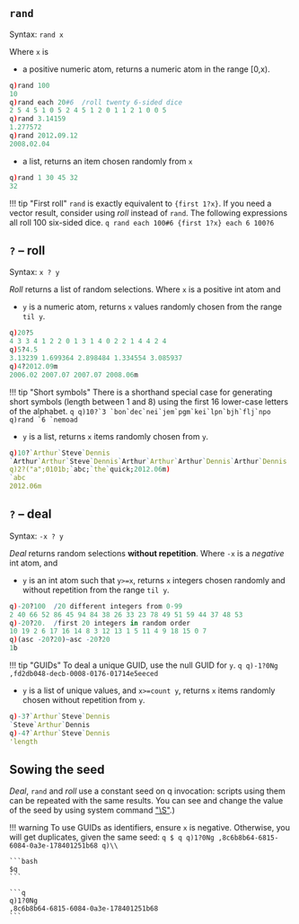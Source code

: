 ## `rand` 

Syntax: `rand x`

Where `x` is 

- a positive numeric atom, returns a numeric atom in the range [0,x).
```q
q)rand 100
10
q)rand each 20#6  /roll twenty 6-sided dice
2 5 4 5 1 0 5 2 4 5 1 2 0 1 1 2 1 0 0 5
q)rand 3.14159
1.277572
q)rand 2012.09.12
2008.02.04
```

- a list, returns an item chosen randomly from `x`
```q
q)rand 1 30 45 32
32
```

!!! tip "First roll"
    `rand` is exactly equivalent to `{first 1?x}`. If you need a vector result, consider using _roll_ instead of `rand`. The following expressions all roll 100 six-sided dice.
    ```q
    rand each 100#6
    {first 1?x} each 6
    100?6
    ```


## `?` – roll

Syntax: `x ? y`

_Roll_ returns a list of random selections. Where `x` is a positive int atom and 

- `y` is a numeric atom, returns `x` values randomly chosen from the range `til y`.
```q
q)20?5
4 3 3 4 1 2 2 0 1 3 1 4 0 2 2 1 4 4 2 4
q)5?4.5
3.13239 1.699364 2.898484 1.334554 3.085937 
q)4?2012.09m
2006.02 2007.07 2007.07 2008.06m
```

!!! tip "Short symbols"
    There is a shorthand special case for generating short symbols (length between 1 and 8) using the first 16 lower-case letters of the alphabet.
    ```q
    q)10?`3
    `bon`dec`nei`jem`pgm`kei`lpn`bjh`flj`npo
    q)rand `6
    `nemoad
    ```

- `y` is a list, returns `x` items randomly chosen from `y`. 
```q
q)10?`Arthur`Steve`Dennis
`Arthur`Arthur`Steve`Dennis`Arthur`Arthur`Arthur`Dennis`Arthur`Dennis
q)2?("a";0101b;`abc;`the`quick;2012.06m)
`abc
2012.06m
```



## `?` – deal

Syntax: `-x ? y`

_Deal_ returns random selections **without repetition**. Where `-x` is a _negative_ int atom, and

- `y` is an int atom such that `y>=x`, returns `x` integers chosen randomly and without repetition from the range `til y`.
```q
q)-20?100  /20 different integers from 0-99
2 40 66 52 86 45 94 84 38 26 33 23 78 49 51 59 44 37 48 53
q)-20?20.  /first 20 integers in random order
10 19 2 6 17 16 14 8 3 12 13 1 5 11 4 9 18 15 0 7
q)(asc -20?20)~asc -20?20
1b
```

!!! tip "GUIDs"
    To deal a unique GUID, use the null GUID for `y`.
    ```q
    q)-1?0Ng 
    ,fd2db048-decb-0008-0176-01714e5eeced
    ```

- `y` is a list of unique values, and `x>=count y`, returns `x` items randomly chosen without repetition from `y`. 
```q
q)-3?`Arthur`Steve`Dennis
`Steve`Arthur`Dennis
q)-4?`Arthur`Steve`Dennis
'length
```



## Sowing the seed

_Deal_, `rand` and _roll_ use a constant seed on q invocation: scripts using them can be repeated with the same results. You can see and change the value of the seed by using system command ["\S"](syscmds/#s-random-seed).)

!!! warning
    To use GUIDs as identifiers, ensure `x` is negative. Otherwise, you will get duplicates, given the same seed:
    ```q
    $ q
    q)1?0Ng
    ,8c6b8b64-6815-6084-0a3e-178401251b68
    q)\\
    ```

    ```bash
    $q
    ```

    ```q
    q)1?0Ng
    ,8c6b8b64-6815-6084-0a3e-178401251b68
    ```

